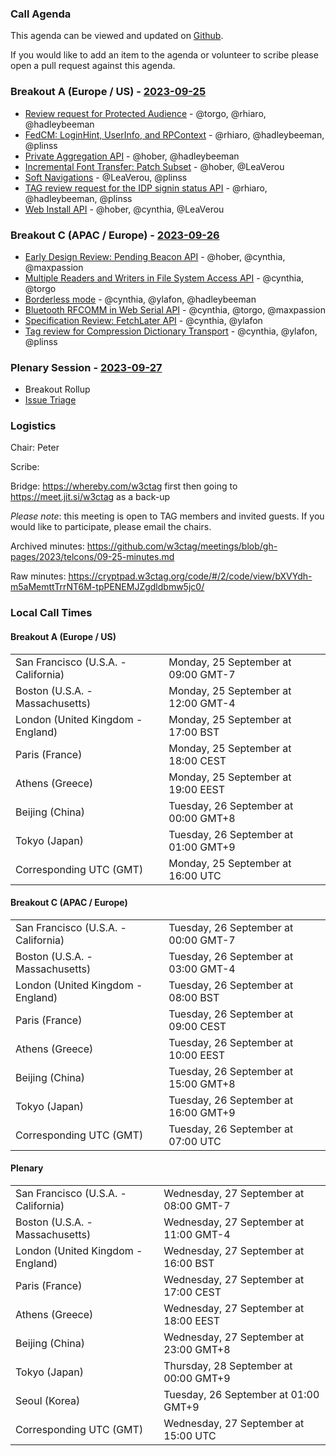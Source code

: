### Call Agenda

This agenda can be viewed and updated on [Github](https://github.com/w3ctag/meetings/blob/gh-pages/2023/telcons/09-25-agenda.md).

If you would like to add an item to the agenda or volunteer to scribe please open a pull request against this agenda.

### Breakout A (Europe / US) - [2023-09-25](https://www.timeanddate.com/worldclock/converter.html?iso=20230925T160000&p1=224&p2=43&p3=136&p4=195&p5=26&p6=33&p7=248&p8=235)

* [Review request for Protected Audience](https://github.com/w3ctag/design-reviews/issues/723) - @torgo, @rhiaro, @hadleybeeman
* [FedCM: LoginHint, UserInfo, and RPContext](https://github.com/w3ctag/design-reviews/issues/839) - @rhiaro, @hadleybeeman, @plinss
* [Private Aggregation API](https://github.com/w3ctag/design-reviews/issues/846) - @hober, @hadleybeeman
* [Incremental Font Transfer: Patch Subset](https://github.com/w3ctag/design-reviews/issues/849) - @hober, @LeaVerou
* [Soft Navigations](https://github.com/w3ctag/design-reviews/issues/879) - @LeaVerou, @plinss
* [TAG review request for the IDP signin status API](https://github.com/w3ctag/design-reviews/issues/884) - @rhiaro, @hadleybeeman, @plinss
* [Web Install API](https://github.com/w3ctag/design-reviews/issues/888) - @hober, @cynthia, @LeaVerou

### Breakout C (APAC / Europe) - [2023-09-26](https://www.timeanddate.com/worldclock/converter.html?iso=20230926T070000&p1=224&p2=43&p3=136&p4=195&p5=26&p6=33&p7=248&p8=235)

* [Early Design Review: Pending Beacon API](https://github.com/w3ctag/design-reviews/issues/776) - @hober, @cynthia, @maxpassion
* [Multiple Readers and Writers in File System Access API](https://github.com/w3ctag/design-reviews/issues/845) - @cynthia, @torgo
* [Borderless mode](https://github.com/w3ctag/design-reviews/issues/852) - @cynthia, @ylafon, @hadleybeeman
* [Bluetooth RFCOMM in Web Serial API](https://github.com/w3ctag/design-reviews/issues/854) - @cynthia, @torgo, @maxpassion
* [Specification Review: FetchLater API](https://github.com/w3ctag/design-reviews/issues/887) - @cynthia, @ylafon
* [Tag review for Compression Dictionary Transport](https://github.com/w3ctag/design-reviews/issues/877) - @cynthia, @ylafon, @plinss

### Plenary Session - [2023-09-27](https://www.timeanddate.com/worldclock/converter.html?iso=20230927T150000&p1=224&p2=43&p3=136&p4=195&p5=26&p6=33&p7=248&p8=235)

* Breakout Rollup
* [Issue Triage](https://github.com/w3ctag/design-reviews/issues?q=is%3Aissue+is%3Aopen+label%3A%22Progress%3A+untriaged%22)

### Logistics

Chair: Peter

Scribe:

Bridge: https://whereby.com/w3ctag first then going to https://meet.jit.si/w3ctag as a back-up

*Please note*: this meeting is open to TAG members and invited guests. If you would like to participate, please email the chairs.

Archived minutes: https://github.com/w3ctag/meetings/blob/gh-pages/2023/telcons/09-25-minutes.md

Raw minutes: https://cryptpad.w3ctag.org/code/#/2/code/view/bXVYdh-m5aMemttTrrNT6M-tpPENEMJZgdldbmw5jc0/


### Local Call Times

#### Breakout A (Europe / US)

<table>
<tr><td> San Francisco (U.S.A. - California) <td> Monday, 25 September at 09:00 GMT-7</td></tr>
<tr><td> Boston (U.S.A. - Massachusetts) <td> Monday, 25 September at 12:00 GMT-4</td></tr>
<tr><td> London (United Kingdom - England) <td> Monday, 25 September at 17:00 BST</td></tr>
<tr><td> Paris (France) <td> Monday, 25 September at 18:00 CEST</td></tr>
<tr><td> Athens (Greece) <td> Monday, 25 September at 19:00 EEST</td></tr>
<tr><td> Beijing (China) <td> Tuesday, 26 September at 00:00 GMT+8</td></tr>
<tr><td> Tokyo (Japan) <td> Tuesday, 26 September at 01:00 GMT+9</td></tr>
<tr><td> Corresponding UTC (GMT) <td> Monday, 25 September at 16:00 UTC</td></tr>
</table>

#### Breakout C (APAC / Europe)

<table>
<tr><td> San Francisco (U.S.A. - California) <td> Tuesday, 26 September at 00:00 GMT-7</td></tr>
<tr><td> Boston (U.S.A. - Massachusetts) <td> Tuesday, 26 September at 03:00 GMT-4</td></tr>
<tr><td> London (United Kingdom - England) <td> Tuesday, 26 September at 08:00 BST</td></tr>
<tr><td> Paris (France) <td> Tuesday, 26 September at 09:00 CEST</td></tr>
<tr><td> Athens (Greece) <td> Tuesday, 26 September at 10:00 EEST</td></tr>
<tr><td> Beijing (China) <td> Tuesday, 26 September at 15:00 GMT+8</td></tr>
<tr><td> Tokyo (Japan) <td> Tuesday, 26 September at 16:00 GMT+9</td></tr>
<tr><td> Corresponding UTC (GMT) <td> Tuesday, 26 September at 07:00 UTC</td></tr>
</table>

#### Plenary

<table>
<tr><td> San Francisco (U.S.A. - California) <td> Wednesday, 27 September at 08:00 GMT-7</td></tr>
<tr><td> Boston (U.S.A. - Massachusetts) <td> Wednesday, 27 September at 11:00 GMT-4</td></tr>
<tr><td> London (United Kingdom - England) <td> Wednesday, 27 September at 16:00 BST</td></tr>
<tr><td> Paris (France) <td> Wednesday, 27 September at 17:00 CEST</td></tr>
<tr><td> Athens (Greece) <td> Wednesday, 27 September at 18:00 EEST</td></tr>
<tr><td> Beijing (China) <td> Wednesday, 27 September at 23:00 GMT+8</td></tr>
<tr><td> Tokyo (Japan) <td> Thursday, 28 September at 00:00 GMT+9</td></tr>
<tr><td> Seoul (Korea) <td> Tuesday, 26 September at 01:00 GMT+9</td></tr>
<tr><td> Corresponding UTC (GMT) <td> Wednesday, 27 September at 15:00 UTC</td></tr>
</table>
